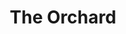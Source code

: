 ---
  title: The Orchard
  description: From private garden to community space
  latitude: -26.173355
  longitude: 28.074312
  cards:
    - poi-009-card-001.md
    - poi-009-card-002.md
    - poi-009-card-003.md
    - poi-009-card-004.md
    - poi-009-card-005.md
    - poi-009-card-006.md
---